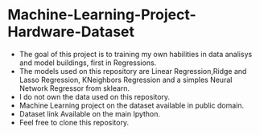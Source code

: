 # Machine-Learning-Project-Hardware-Dataset
* The goal of this project is to training my own habilities in data analisys and model buildings, first in Regressions.
* The models used on this repository are Linear Regression,Ridge and Lasso Regression, KNeighbors Regression and a simples Neural Network Regressor from sklearn.
* I do not own the data used on this repository.
* Machine Learning project on the dataset available in public domain.
* Dataset link Available on the main Ipython.
* Feel free to clone this repository.
